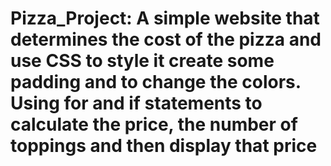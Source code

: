 # Pizza_Project: A simple website that determines the cost of the pizza and use CSS to style it create some padding and to change the colors. Using for and if statements to calculate the price, the number of toppings and then display that price
